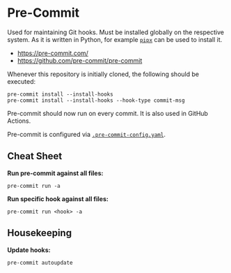 # Pre-Commit

Used for maintaining Git hooks. Must be installed globally on the respective system. As it
is written in Python, for example [`pipx`](https://github.com/pypa/pipx) can be
used to install it.

- <https://pre-commit.com/>
- <https://github.com/pre-commit/pre-commit>

Whenever this repository is initially cloned, the following should be executed:

```
pre-commit install --install-hooks
pre-commit install --install-hooks --hook-type commit-msg
```

Pre-commit should now run on every commit. It is also used in GitHub Actions.

Pre-commit is configured via
[`.pre-commit-config.yaml`](../../.pre-commit-config.yaml).

## Cheat Sheet

**Run pre-commit against all files:**

```
pre-commit run -a
```

**Run specific hook against all files:**

```
pre-commit run <hook> -a
```

## Housekeeping

**Update hooks:**

```
pre-commit autoupdate
```
